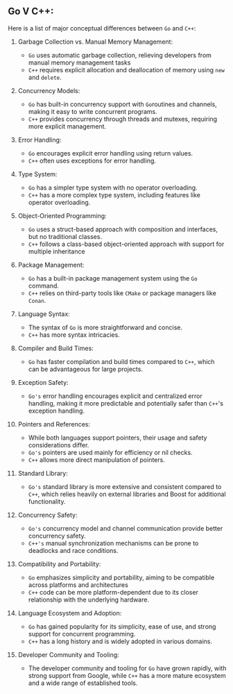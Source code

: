 ## Go V C++:

Here is a list of major conceptual differences between `Go` and `C++`:

1. Garbage Collection vs. Manual Memory Management:
   - `Go` uses automatic garbage collection, relieving developers from manual memory management tasks
   - `C++` requires explicit allocation and deallocation of memory using `new` and `delete`.

2. Concurrency Models:
   - `Go` has built-in concurrency support with `Go`routines and channels, making it easy to write concurrent programs.
   - `C++` provides concurrency through threads and mutexes, requiring more explicit management.

3. Error Handling:
   - `Go` encourages explicit error handling using return values.
   - `C++` often uses exceptions for error handling.

4. Type System:
   - `Go` has a simpler type system with no operator overloading.
   - `C++` has a more complex type system, including features like operator overloading.

5. Object-Oriented Programming:
   - `Go` uses a struct-based approach with composition and interfaces, but no traditional classes.
   - `C++` follows a class-based object-oriented approach with support for multiple inheritance

6. Package Management:
   - `Go` has a built-in package management system using the `Go` command.
   - `C++` relies on third-party tools like `CMake` or package managers like `Conan`.

7. Language Syntax:
   - The syntax of `Go` is more straightforward and concise.
   - `C++` has more syntax intricacies.

8. Compiler and Build Times:
   - `Go` has faster compilation and build times compared to `C++`, which can be advantageous for large projects.

9. Exception Safety:
   - `Go's` error handling encourages explicit and centralized error handling, making it more predictable and potentially safer than `C++`'s exception handling.

10. Pointers and References:
    - While both languages support pointers, their usage and safety considerations differ. 
    - `Go's` pointers are used mainly for efficiency or nil checks.
    - `C++` allows more direct manipulation of pointers.


11. Standard Library:
    - `Go's` standard library is more extensive and consistent compared to `C++`, which relies heavily on external libraries and Boost for additional functionality.

12. Concurrency Safety:
    - `Go's` concurrency model and channel communication provide better concurrency safety.
    - `C++'s` manual synchronization mechanisms can be prone to deadlocks and race conditions.

13. Compatibility and Portability:
    - `Go` emphasizes simplicity and portability, aiming to be compatible across platforms and architectures
    - `C++` code can be more platform-dependent due to its closer relationship with the underlying hardware.

14. Language Ecosystem and Adoption:
    - `Go` has gained popularity for its simplicity, ease of use, and strong support for concurrent programming.
    - `C++` has a long history and is widely adopted in various domains.

15. Developer Community and Tooling:
    - The developer community and tooling for `Go` have grown rapidly, with strong support from Google, while `C++` has a more mature ecosystem and a wide range of established tools.
